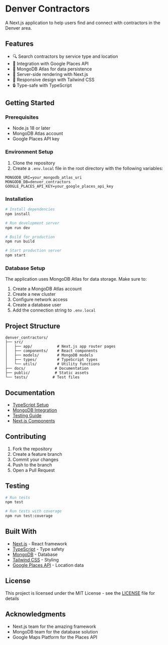 # Denver Contractors

A Next.js application to help users find and connect with contractors in the Denver area.

## Features
- 🔍 Search contractors by service type and location
- 📍 Integration with Google Places API
- 💾 MongoDB Atlas for data persistence
- 🚀 Server-side rendering with Next.js
- 📱 Responsive design with Tailwind CSS
- 🔒 Type-safe with TypeScript

## Getting Started

### Prerequisites
- Node.js 18 or later
- MongoDB Atlas account
- Google Places API key

### Environment Setup
1. Clone the repository
2. Create a `.env.local` file in the root directory with the following variables:
```
MONGODB_URI=your_mongodb_atlas_uri
MONGODB_DB=denver_contractors
GOOGLE_PLACES_API_KEY=your_google_places_api_key
```

### Installation
```bash
# Install dependencies
npm install

# Run development server
npm run dev

# Build for production
npm run build

# Start production server
npm start
```

### Database Setup
The application uses MongoDB Atlas for data storage. Make sure to:
1. Create a MongoDB Atlas account
2. Create a new cluster
3. Configure network access
4. Create a database user
5. Add the connection string to `.env.local`

## Project Structure
```
denver_contractors/
├── src/
│   ├── app/           # Next.js app router pages
│   ├── components/    # React components
│   ├── models/        # MongoDB models
│   ├── types/         # TypeScript types
│   └── utils/         # Utility functions
├── docs/             # Documentation
├── public/           # Static assets
└── tests/           # Test files
```

## Documentation
- [TypeScript Setup](./docs/typescript-eslint-setup.md)
- [MongoDB Integration](./docs/mongodb-typescript.md)
- [Testing Guide](./docs/mongodb-typescript-testing.md)
- [Next.js Components](./docs/nextjs-server-components-typescript.md)

## Contributing
1. Fork the repository
2. Create a feature branch
3. Commit your changes
4. Push to the branch
5. Open a Pull Request

## Testing
```bash
# Run tests
npm test

# Run tests with coverage
npm run test:coverage
```

## Built With
- [Next.js](https://nextjs.org/) - React framework
- [TypeScript](https://www.typescriptlang.org/) - Type safety
- [MongoDB](https://www.mongodb.com/) - Database
- [Tailwind CSS](https://tailwindcss.com/) - Styling
- [Google Places API](https://developers.google.com/maps/documentation/places/web-service/overview) - Location data

## License
This project is licensed under the MIT License - see the [LICENSE](LICENSE) file for details

## Acknowledgments
- Next.js team for the amazing framework
- MongoDB team for the database solution
- Google Maps Platform for the Places API
